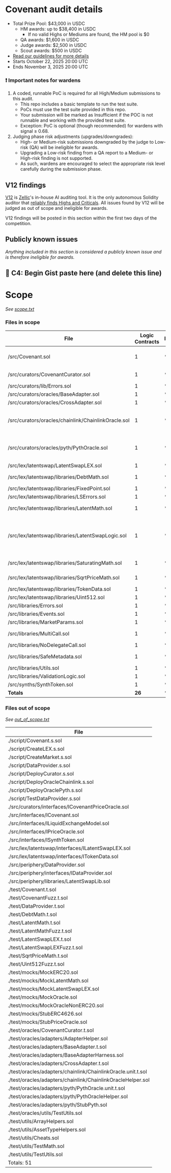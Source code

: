 # Covenant audit details
- Total Prize Pool: $43,000 in USDC
    - HM awards: up to $38,400 in USDC
        - If no valid Highs or Mediums are found, the HM pool is $0
    - QA awards: $1,600 in USDC
    - Judge awards: $2,500 in USDC
    - Scout awards: $500 in USDC
- [Read our guidelines for more details](https://docs.code4rena.com/competitions)
- Starts October 22, 2025 20:00 UTC
- Ends November 3, 2025 20:00 UTC

### ❗ Important notes for wardens
1. A coded, runnable PoC is required for all High/Medium submissions to this audit. 
    - This repo includes a basic template to run the test suite.
    - PoCs must use the test suite provided in this repo.
    - Your submission will be marked as Insufficient if the POC is not runnable and working with the provided test suite.
    - Exception: PoC is optional (though recommended) for wardens with signal ≥ 0.68.
1. Judging phase risk adjustments (upgrades/downgrades):
    - High- or Medium-risk submissions downgraded by the judge to Low-risk (QA) will be ineligible for awards.
    - Upgrading a Low-risk finding from a QA report to a Medium- or High-risk finding is not supported.
    - As such, wardens are encouraged to select the appropriate risk level carefully during the submission phase.

## V12 findings

[V12](https://v12.zellic.io/) is [Zellic](https://zellic.io)'s in-house AI auditing tool. It is the only autonomous Solidity auditor that [reliably finds Highs and Criticals](https://www.zellic.io/blog/introducing-v12/). All issues found by V12 will be judged as out of scope and ineligible for awards.

V12 findings will be posted in this section within the first two days of the competition.  

## Publicly known issues

_Anything included in this section is considered a publicly known issue and is therefore ineligible for awards._

## 🐺 C4: Begin Gist paste here (and delete this line)





# Scope

*See [scope.txt](https://github.com/code-423n4/2025-10-covenant/blob/main/scope.txt)*

### Files in scope


| File   | Logic Contracts | Interfaces | nSLOC | Purpose | Libraries used |
| ------ | --------------- | ---------- | ----- | -----   | ------------ |
| /src/Covenant.sol | 1| **** | 274 | |@openzeppelin/token/ERC20/IERC20.sol<br>@openzeppelin/token/ERC20/utils/SafeERC20.sol<br>@openzeppelin/access/Ownable2Step.sol|
| /src/curators/CovenantCurator.sol | 1| **** | 91 | |forge-std/interfaces/IERC4626.sol<br>@openzeppelin/access/Ownable2Step.sol|
| /src/curators/lib/Errors.sol | 1| **** | 12 | ||
| /src/curators/oracles/BaseAdapter.sol | 1| **** | 28 | |@euler-price-oracle/adapter/BaseAdapter.sol|
| /src/curators/oracles/CrossAdapter.sol | 1| **** | 64 | |@euler-price-oracle/lib/ScaleUtils.sol|
| /src/curators/oracles/chainlink/ChainlinkOracle.sol | 1| **** | 26 | |@euler-price-oracle/adapter/chainlink/ChainlinkOracle.sol<br>@euler-price-oracle/adapter/chainlink/AggregatorV3Interface.sol<br>@euler-price-oracle/lib/ScaleUtils.sol|
| /src/curators/oracles/pyth/PythOracle.sol | 1| **** | 63 | |@pyth/IPyth.sol<br>@pyth/PythStructs.sol<br>@euler-price-oracle/adapter/pyth/PythOracle.sol<br>@openzeppelin/contracts/utils/math/SafeCast.sol|
| /src/lex/latentswap/LatentSwapLEX.sol | 1| **** | 310 | |@openzeppelin/access/Ownable2Step.sol|
| /src/lex/latentswap/libraries/DebtMath.sol | 1| **** | 36 | |@solady/utils/FixedPointMathLib.sol<br>@openzeppelin/utils/math/Math.sol|
| /src/lex/latentswap/libraries/FixedPoint.sol | 1| **** | 17 | ||
| /src/lex/latentswap/libraries/LSErrors.sol | 1| **** | 23 | ||
| /src/lex/latentswap/libraries/LatentMath.sol | 1| **** | 159 | |@openzeppelin/utils/math/Math.sol<br>@openzeppelin/utils/math/SafeCast.sol|
| /src/lex/latentswap/libraries/LatentSwapLogic.sol | 1| **** | 656 | |@openzeppelin/utils/math/Math.sol<br>@aave/libraries/math/PercentageMath.sol<br>@openzeppelin/token/ERC20/IERC20.sol<br>@openzeppelin/utils/math/SafeCast.sol<br>@openzeppelin/utils/Strings.sol<br>@solady/utils/FixedPointMathLib.sol|
| /src/lex/latentswap/libraries/SaturatingMath.sol | 1| **** | 34 | |@openzeppelin/utils/math/Math.sol<br>@openzeppelin/utils/math/SafeCast.sol|
| /src/lex/latentswap/libraries/SqrtPriceMath.sol | 1| **** | 79 | |@openzeppelin/utils/math/Math.sol<br>@openzeppelin/utils/math/SafeCast.sol|
| /src/lex/latentswap/libraries/TokenData.sol | 1| **** | 65 | ||
| /src/lex/latentswap/libraries/Uint512.sol | 1| **** | 66 | |@openzeppelin/utils/math/Math.sol|
| /src/libraries/Errors.sol | 1| **** | 19 | ||
| /src/libraries/Events.sol | 1| **** | 50 | ||
| /src/libraries/MarketParams.sol | 1| **** | 10 | ||
| /src/libraries/MultiCall.sol | 1| **** | 8 | |@openzeppelin/utils/Address.sol<br>@openzeppelin/utils/Context.sol|
| /src/libraries/NoDelegateCall.sol | 1| **** | 12 | ||
| /src/libraries/SafeMetadata.sol | 1| **** | 47 | |@openzeppelin/token/ERC20/IERC20.sol<br>@openzeppelin/token/ERC20/extensions/IERC20Metadata.sol|
| /src/libraries/Utils.sol | 1| **** | 10 | ||
| /src/libraries/ValidationLogic.sol | 1| **** | 74 | ||
| /src/synths/SynthToken.sol | 1| **** | 48 | |@openzeppelin/token/ERC20/ERC20.sol|
| **Totals** | **26** | **** | **2281** | | |

### Files out of scope

*See [out_of_scope.txt](https://github.com/code-423n4/2025-10-covenant/blob/main/out_of_scope.txt)*

| File         |
| ------------ |
| ./script/Covenant.s.sol |
| ./script/CreateLEX.s.sol |
| ./script/CreateMarket.s.sol |
| ./script/DataProvider.s.sol |
| ./script/DeployCurator.s.sol |
| ./script/DeployOracleChainlink.s.sol |
| ./script/DeployOraclePyth.s.sol |
| ./script/TestDataProvider.s.sol |
| ./src/curators/interfaces/ICovenantPriceOracle.sol |
| ./src/interfaces/ICovenant.sol |
| ./src/interfaces/ILiquidExchangeModel.sol |
| ./src/interfaces/IPriceOracle.sol |
| ./src/interfaces/ISynthToken.sol |
| ./src/lex/latentswap/interfaces/ILatentSwapLEX.sol |
| ./src/lex/latentswap/interfaces/ITokenData.sol |
| ./src/periphery/DataProvider.sol |
| ./src/periphery/interfaces/IDataProvider.sol |
| ./src/periphery/libraries/LatentSwapLib.sol |
| ./test/Covenant.t.sol |
| ./test/CovenantFuzz.t.sol |
| ./test/DataProvider.t.sol |
| ./test/DebtMath.t.sol |
| ./test/LatentMath.t.sol |
| ./test/LatentMathFuzz.t.sol |
| ./test/LatentSwapLEX.t.sol |
| ./test/LatentSwapLEXFuzz.t.sol |
| ./test/SqrtPriceMath.t.sol |
| ./test/Uint512Fuzz.t.sol |
| ./test/mocks/MockERC20.sol |
| ./test/mocks/MockLatentMath.sol |
| ./test/mocks/MockLatentSwapLEX.sol |
| ./test/mocks/MockOracle.sol |
| ./test/mocks/MockOracleNonERC20.sol |
| ./test/mocks/StubERC4626.sol |
| ./test/mocks/StubPriceOracle.sol |
| ./test/oracles/CovenantCurator.t.sol |
| ./test/oracles/adapters/AdapterHelper.sol |
| ./test/oracles/adapters/BaseAdapter.t.sol |
| ./test/oracles/adapters/BaseAdapterHarness.sol |
| ./test/oracles/adapters/CrossAdapter.t.sol |
| ./test/oracles/adapters/chainlink/ChainlinkOracle.unit.t.sol |
| ./test/oracles/adapters/chainlink/ChainlinkOracleHelper.sol |
| ./test/oracles/adapters/pyth/PythOracle.unit.t.sol |
| ./test/oracles/adapters/pyth/PythOracleHelper.sol |
| ./test/oracles/adapters/pyth/StubPyth.sol |
| ./test/oracles/utils/TestUtils.sol |
| ./test/utils/ArrayHelpers.sol |
| ./test/utils/AssetTypeHelpers.sol |
| ./test/utils/Cheats.sol |
| ./test/utils/TestMath.sol |
| ./test/utils/TestUtils.sol |
| Totals: 51 |

